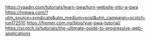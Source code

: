 https://vaadin.com/tutorials/learn-pwa/turn-website-into-a-pwa
https://hnpwa.com/?utm_source=syndicate&utm_medium=post&utm_campaign=scotch-jun172510
https://fremer.com.ng/blog/vue-pwa-tutorial/
https://scotch.io/tutorials/the-ultimate-guide-to-progressive-web-applications
